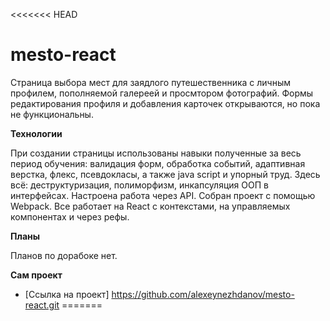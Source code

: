 <<<<<<< HEAD
# mesto-react

Страница выбора мест для заядлого путешественника с личным профилем, пополняемой галереей и просмтором фотографий. Формы редактирования профиля и добавления карточек открываются, но пока не функциональны.

**Технологии**

При создании страницы использованы навыки полученные за весь период обучения: валидация форм, обработка событий, адаптивная верстка, флекс, псевдокласы, а также java script и упорный труд. Здесь всё: деструктуризация, полиморфизм, инкапсуляция ООП в интерфейсах. Настроена работа через API.
Собран проект с помощью Webpack. Все работает на React с контекстами, на управляемых компонентах и через рефы.

**Планы**

Планов по дорабоке нет.

**Сам проект**

* [Ссылка на проект] https://github.com/alexeynezhdanov/mesto-react.git
=======